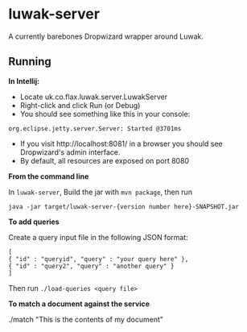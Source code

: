 # luwak-server

A currently barebones Dropwizard wrapper around Luwak.

## Running

**In Intellij:**
- Locate uk.co.flax.luwak.server.LuwakServer
- Right-click and click Run (or Debug)
- You should see something like this in your console:

`org.eclipse.jetty.server.Server: Started @3701ms`

- If you visit http://localhost:8081/ in a browser you should see
 Dropwizard's admin interface.
- By default, all resources are exposed on port 8080

**From the command line**

In `luwak-server`, Build the jar with `mvn package`, then run

    java -jar target/luwak-server-{version number here}-SNAPSHOT.jar

**To add queries**

Create a query input file in the following JSON format:
```
[
{ "id" : "queryid", "query" : "your query here" },
{ "id" : "query2", "query" : "another query" }
]
```

Then run ```./load-queries <query file>```

**To match a document against the service**

./match "This is the contents of my document"
